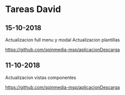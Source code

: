 # Tareas David

## 15-10-2018

Actualizacion full menu y modal
Actualizacion plantillas

https://github.com/spinmedia-msp/aplicacionDescarga


## 11-10-2018

Actualizacion vistas componentes

https://github.com/spinmedia-msp/aplicacionDescarga
